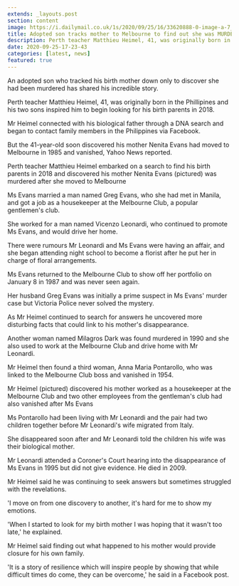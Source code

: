 ```yaml
---
extends: _layouts.post
section: content
image: https://i.dailymail.co.uk/1s/2020/09/25/16/33620888-0-image-a-7_1601046695059.jpg 
title: Adopted son tracks mother to Melbourne to find out she was MURDERED  
description: Perth teacher Matthieu Heimel, 41, was originally born in the Phillipines and his two sons prompted him to begin looking for his birth parents in 2018. 
date: 2020-09-25-17-23-43 
categories: [latest, news] 
featured: true 
--- 
```

An adopted son who tracked his birth mother down only to discover she had been murdered has shared his incredible story. 

Perth teacher Matthieu Heimel, 41, was originally born in the Phillipines and his two sons inspired him to begin looking for his birth parents in 2018. 

Mr Heimel connected with his biological father through a DNA search and began to contact family members in the Philippines via Facebook. 

But the 41-year-old soon discovered his mother Nenita Evans had moved to Melbourne in 1985 and vanished, Yahoo News reported.   

Perth teacher Matthieu Heimel embarked on a search to find his birth parents in 2018 and discovered his mother Nenita Evans (pictured) was murdered after she moved to Melbourne

Ms Evans married a man named Greg Evans, who she had met in Manila, and got a job as a housekeeper at the Melbourne Club, a popular gentlemen's club. 

She worked for a man named Vicenzo Leonardi, who continued to promote Ms Evans, and would drive her home.  

There were rumours Mr Leonardi and Ms Evans were having an affair, and she began attending night school to become a florist after he put her in charge of floral arrangements.  

Ms Evans returned to the Melbourne Club to show off her portfolio on January 8 in 1987 and was never seen again.   

Her husband Greg Evans was initially a prime suspect in Ms Evans' murder case but Victoria Police never solved the mystery.  

As Mr Heimel continued to search for answers he uncovered more disturbing facts that could link to his mother's disappearance.    

Another woman named Milagros Dark was found murdered in 1990 and she also used to work at the Melbourne Club and drive home with Mr Leonardi.   

Mr Heimel then found a third woman, Anna Maria Pontarollo, who was linked to the Melbourne Club boss and vanished in 1954.  

Mr Heimel (pictured) discovered his mother worked as a housekeeper at the Melbourne Club and two other employees from the gentleman's club had also vanished after Ms Evans 

Ms Pontarollo had been living with Mr Leonardi and the pair had two children together before Mr Leonardi's wife migrated from Italy.

She disappeared soon after and Mr Leonardi told the children his wife was their biological mother.   

Mr Leonardi attended a Coroner's Court hearing into the disappearance of Ms Evans in 1995 but did not give evidence. He died in 2009.  

Mr Heimel said he was continuing to seek answers but sometimes struggled with the revelations.     

'I move on from one discovery to another, it's hard for me to show my emotions.

'When I started to look for my birth mother I was hoping that it wasn't too late,' he explained. 

Mr Heimel said finding out what happened to his mother would provide closure for his own family. 

'It is a story of resilience which will inspire people by showing that while difficult times do come, they can be overcome,' he said in a Facebook post. 

